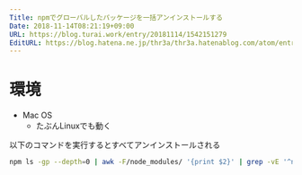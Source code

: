 ```yaml
---
Title: npmでグローバルしたパッケージを一括アンインストールする
Date: 2018-11-14T08:21:19+09:00
URL: https://blog.turai.work/entry/20181114/1542151279
EditURL: https://blog.hatena.ne.jp/thr3a/thr3a.hatenablog.com/atom/entry/10257846132669511565
---
```


# 環境

- Mac OS
  - たぶんLinuxでも動く

以下のコマンドを実行するとすべてアンインストールされる

```sh
npm ls -gp --depth=0 | awk -F/node_modules/ '{print $2}' | grep -vE '^npm$'| xargs npm -g rm
```
